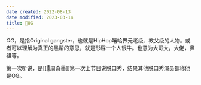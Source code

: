 ```yaml
---
date created: 2022-08-13
date modified: 2023-03-14
title: 🐤OG
---
```


*OG*，是指Original gangster，也就是HipHop嘻哈界元老级、教父级的人物。或者可以理解为真正的黑帮的意思，就是形容一个人很牛。也意为大哥大，大佬，鼻祖等。

第一次听说，是[[🧑周奇墨]]第一次上节目说脱口秀，结果其他脱口秀演员都称他是OG。
